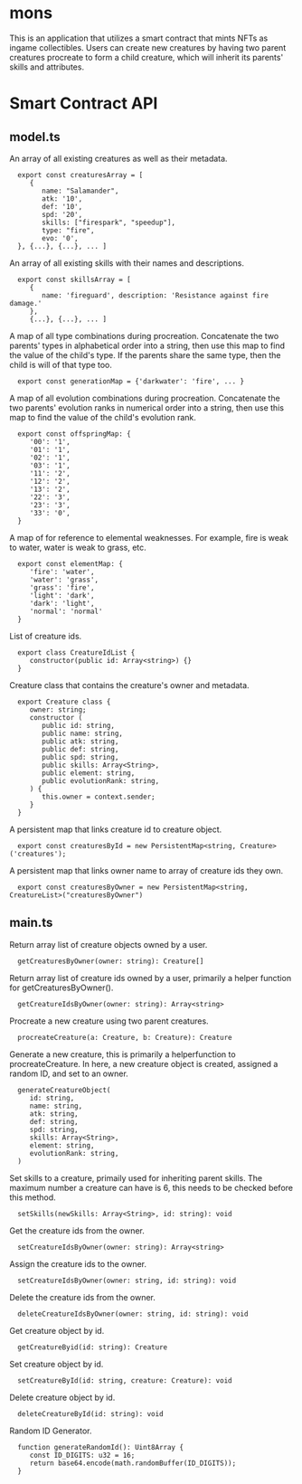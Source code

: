 mons
==================

This is an application that utilizes a smart contract that mints NFTs as ingame collectibles. Users can create new creatures by having two parent creatures procreate to form a child creature, which will inherit its parents' skills and attributes.

Smart Contract API
=====================

model.ts
----------

   An array of all existing creatures as well as their metadata.

      export const creaturesArray = [
         {
            name: "Salamander",
            atk: '10',
            def: '10',
            spd: '20',
            skills: ["firespark", "speedup"], 
            type: "fire", 
            evo: '0',
      }, {...}, {...}, ... ]

   An array of all existing skills with their names and descriptions.

      export const skillsArray = [
         {
            name: 'fireguard', description: 'Resistance against fire damage.'
         }, 
         {...}, {...}, ... ]

   A map of all type combinations during procreation. Concatenate the two parents' types in alphabetical order into a string, then use this map to find the value of the child's type. If the parents share the same type, then the child is will of that type too.

      export const generationMap = {'darkwater': 'fire', ... }

   A map of all evolution combinations during procreation. Concatenate the two parents' evolution ranks in numerical order into a string, then use this map to find the value of the child's evolution rank.

      export const offspringMap: {
         '00': '1',
         '01': '1',
         '02': '1',
         '03': '1',
         '11': '2',
         '12': '2',
         '13': '2',
         '22': '3',
         '23': '3',
         '33': '0',
      }

   A map of for reference to elemental weaknesses. For example, fire is weak to water, water is weak to grass, etc.

      export const elementMap: {
         'fire': 'water',
         'water': 'grass',
         'grass': 'fire',
         'light': 'dark',
         'dark': 'light',
         'normal': 'normal'
      }

   List of creature ids.

      export class CreatureIdList {
         constructor(public id: Array<string>) {}
      }

   Creature class that contains the creature's owner and metadata.

      export Creature class {
         owner: string;
         constructor (
            public id: string,
            public name: string,
            public atk: string,
            public def: string,
            public spd: string,
            public skills: Array<String>,
            public element: string,
            public evolutionRank: string,
         ) {
            this.owner = context.sender;
         }
      }

   A persistent map that links creature id to creature object.

      export const creaturesById = new PersistentMap<string, Creature>('creatures');

   A persistent map that links owner name to array of creature ids they own.
         
      export const creaturesByOwner = new PersistentMap<string, CreatureList>("creaturesByOwner")

   
main.ts
----------

   Return array list of creature objects owned by a user.

      getCreaturesByOwner(owner: string): Creature[]
      
   Return array list of creature ids owned by a user, primarily a helper function for getCreaturesByOwner().
      
      getCreatureIdsByOwner(owner: string): Array<string>
      
   Procreate a new creature using two parent creatures.

      procreateCreature(a: Creature, b: Creature): Creature
   
   Generate a new creature, this is primarily a helperfunction to procreateCreature. In here, a new creature object is created, assigned a random ID, and set to an owner.

      generateCreatureObject(
         id: string, 
         name: string,
         atk: string,
         def: string,
         spd: string,
         skills: Array<String>,
         element: string,
         evolutionRank: string,
      )

   Set skills to a creature, primaily used for inheriting parent skills. The maximum number a creature can have is 6, this needs to be checked before this method.

      setSkills(newSkills: Array<String>, id: string): void

   Get the creature ids from the owner.

      setCreatureIdsByOwner(owner: string): Array<string>

   Assign the creature ids to the owner.

      setCreatureIdsByOwner(owner: string, id: string): void

   Delete the creature ids from the owner.

      deleteCreatureIdsByOwner(owner: string, id: string): void

   Get creature object by id.

      getCreatureByid(id: string): Creature

   Set creature object by id.

      setCreatureById(id: string, creature: Creature): void

   Delete creature object by id.

      deleteCreatureById(id: string): void

   Random ID Generator.

      function generateRandomId(): Uint8Array {
         const ID_DIGITS: u32 = 16;
         return base64.encode(math.randomBuffer(ID_DIGITS));
      }